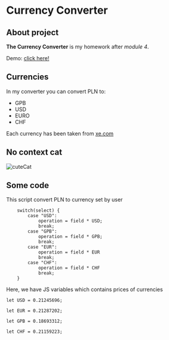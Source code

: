 # Currency Converter

## About project
**The Currency Converter** is my homework after *module 4*. 

Demo: [click here!](https://siedemus.github.io/currency-converter/)

## Currencies
In my converter you can convert PLN to:
- GPB
- USD
- EURO
- CHF

Each currency has been taken from [xe.com](https://www.xe.com/)

## No context cat

![cuteCat](https://freeimghost.net/images/2022/11/05/profilowec42613aecafa3cc0.png)

## Some code

This script convert PLN to currency set by user

```
    switch(select) {
        case "USD":
            operation = field * USD;
            break;
        case "GPB":
            operation = field * GPB;
            break;
        case "EUR":
            operation = field * EUR
            break;
        case "CHF":
            operation = field * CHF
            break;
    }
```
Here, we have JS variables which contains prices of currencies

`let USD = 0.21245696;`

`let EUR = 0.21287202;`

`let GPB = 0.18693312;`

`let CHF = 0.21159223;`

    
